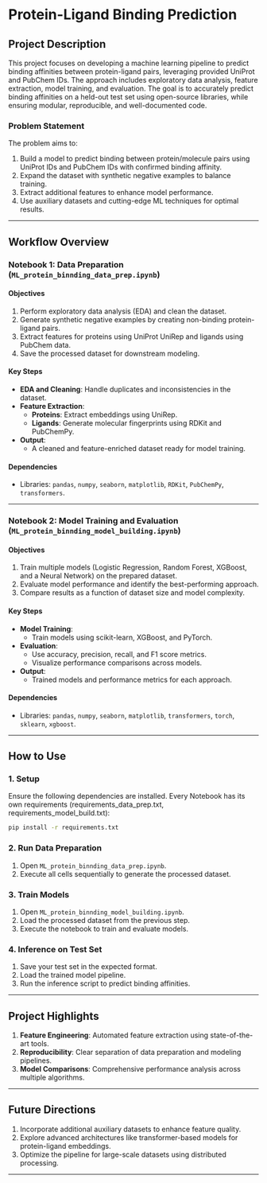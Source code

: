 
# **Protein-Ligand Binding Prediction**

## **Project Description**
This project focuses on developing a machine learning pipeline to predict binding affinities between protein-ligand pairs, leveraging provided UniProt and PubChem IDs. The approach includes exploratory data analysis, feature extraction, model training, and evaluation. The goal is to accurately predict binding affinities on a held-out test set using open-source libraries, while ensuring modular, reproducible, and well-documented code.

### **Problem Statement**
The problem aims to:
1. Build a model to predict binding between protein/molecule pairs using UniProt IDs and PubChem IDs with confirmed binding affinity.
2. Expand the dataset with synthetic negative examples to balance training.
3. Extract additional features to enhance model performance.
4. Use auxiliary datasets and cutting-edge ML techniques for optimal results.

---

## **Workflow Overview**

### **Notebook 1: Data Preparation (`ML_protein_binnding_data_prep.ipynb`)**

#### **Objectives**
1. Perform exploratory data analysis (EDA) and clean the dataset.
2. Generate synthetic negative examples by creating non-binding protein-ligand pairs.
3. Extract features for proteins using UniProt UniRep and ligands using PubChem data.
4. Save the processed dataset for downstream modeling.

#### **Key Steps**
- **EDA and Cleaning**: Handle duplicates and inconsistencies in the dataset.
- **Feature Extraction**:
  - **Proteins**: Extract embeddings using UniRep.
  - **Ligands**: Generate molecular fingerprints using RDKit and PubChemPy.
- **Output**:
  - A cleaned and feature-enriched dataset ready for model training.

#### **Dependencies**
- Libraries: `pandas`, `numpy`, `seaborn`, `matplotlib`, `RDKit`, `PubChemPy`, `transformers`.

---

### **Notebook 2: Model Training and Evaluation (`ML_protein_binnding_model_building.ipynb`)**

#### **Objectives**
1. Train multiple models (Logistic Regression, Random Forest, XGBoost, and a Neural Network) on the prepared dataset.
2. Evaluate model performance and identify the best-performing approach.
3. Compare results as a function of dataset size and model complexity.

#### **Key Steps**
- **Model Training**:
  - Train models using scikit-learn, XGBoost, and PyTorch.
- **Evaluation**:
  - Use accuracy, precision, recall, and F1 score metrics.
  - Visualize performance comparisons across models.
- **Output**:
  - Trained models and performance metrics for each approach.

#### **Dependencies**
- Libraries: `pandas`, `numpy`, `seaborn`, `matplotlib`, `transformers`, `torch`, `sklearn`, `xgboost`.

---

## **How to Use**

### **1. Setup**
Ensure the following dependencies are installed. Every Notebook has its own requirements (requirements_data_prep.txt, requirements_model_build.txt):
```bash
pip install -r requirements.txt
```

### **2. Run Data Preparation**
1. Open `ML_protein_binnding_data_prep.ipynb`.
2. Execute all cells sequentially to generate the processed dataset.

### **3. Train Models**
1. Open `ML_protein_binnding_model_building.ipynb`.
2. Load the processed dataset from the previous step.
3. Execute the notebook to train and evaluate models.

### **4. Inference on Test Set**
1. Save your test set in the expected format.
2. Load the trained model pipeline.
3. Run the inference script to predict binding affinities.

---

## **Project Highlights**
1. **Feature Engineering**: Automated feature extraction using state-of-the-art tools.
2. **Reproducibility**: Clear separation of data preparation and modeling pipelines.
3. **Model Comparisons**: Comprehensive performance analysis across multiple algorithms.

---

## **Future Directions**
1. Incorporate additional auxiliary datasets to enhance feature quality.
2. Explore advanced architectures like transformer-based models for protein-ligand embeddings.
3. Optimize the pipeline for large-scale datasets using distributed processing.

---
